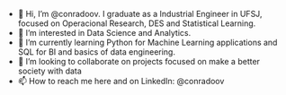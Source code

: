 - 👋 Hi, I’m @conradoov. I graduate as a Industrial Engineer in UFSJ, focused on Operacional Research, DES and Statistical Learning.
- 👀 I’m interested in Data Science and Analytics. 
- 🌱 I’m currently learning Python for Machine Learning applications and SQL for BI and basics of data engineering.
- 💞️ I’m looking to collaborate on projects focused on make a better society with data
- 📫 How to reach me here and on LinkedIn: @conradoov 

<!---
conradoov/conradoov is a ✨ special ✨ repository because its `README.md` (this file) appears on your GitHub profile.
You can click the Preview link to take a look at your changes.
--->
